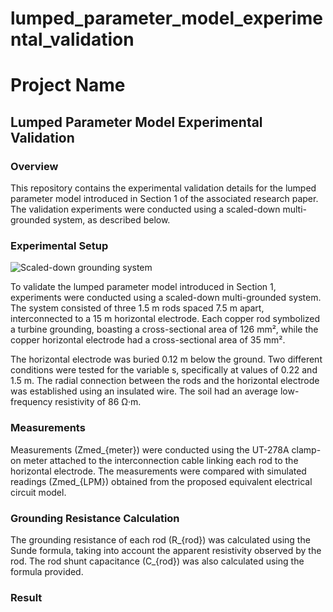 # lumped_parameter_model_experimental_validation
# Project Name

## Lumped Parameter Model Experimental Validation

### Overview

This repository contains the experimental validation details for the lumped parameter model introduced in Section 1 of the associated research paper. The validation experiments were conducted using a scaled-down multi-grounded system, as described below.

### Experimental Setup

![Scaled-down grounding system](link/to/your/figure)

To validate the lumped parameter model introduced in Section 1, experiments were conducted using a scaled-down multi-grounded system. The system consisted of three 1.5 m rods spaced 7.5 m apart, interconnected to a 15 m horizontal electrode. Each copper rod symbolized a turbine grounding, boasting a cross-sectional area of 126 mm², while the copper horizontal electrode had a cross-sectional area of 35 mm².

The horizontal electrode was buried 0.12 m below the ground. Two different conditions were tested for the variable s, specifically at values of 0.22 and 1.5 m. The radial connection between the rods and the horizontal electrode was established using an insulated wire. The soil had an average low-frequency resistivity of 86 Ω·m.

### Measurements

Measurements (Zmed_{meter}) were conducted using the UT-278A clamp-on meter attached to the interconnection cable linking each rod to the horizontal electrode. The measurements were compared with simulated readings (Zmed_{LPM}) obtained from the proposed equivalent electrical circuit model.

### Grounding Resistance Calculation

The grounding resistance of each rod (R_{rod}) was calculated using the Sunde formula, taking into account the apparent resistivity observed by the rod. The rod shunt capacitance (C_{rod}) was also calculated using the formula provided.

### Result
